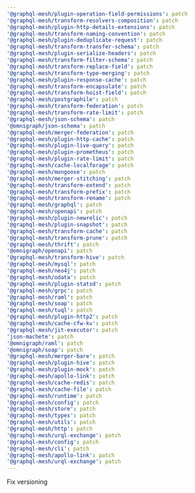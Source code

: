 ```yaml
---
'@graphql-mesh/plugin-operation-field-permissions': patch
'@graphql-mesh/transform-resolvers-composition': patch
'@graphql-mesh/plugin-http-details-extensions': patch
'@graphql-mesh/transform-naming-convention': patch
'@graphql-mesh/plugin-deduplicate-request': patch
'@graphql-mesh/transform-transfer-schema': patch
'@graphql-mesh/plugin-serialize-headers': patch
'@graphql-mesh/transform-filter-schema': patch
'@graphql-mesh/transform-replace-field': patch
'@graphql-mesh/transform-type-merging': patch
'@graphql-mesh/plugin-response-cache': patch
'@graphql-mesh/transform-encapsulate': patch
'@graphql-mesh/transform-hoist-field': patch
'@graphql-mesh/postgraphile': patch
'@graphql-mesh/transform-federation': patch
'@graphql-mesh/transform-rate-limit': patch
'@graphql-mesh/json-schema': patch
'@omnigraph/json-schema': patch
'@graphql-mesh/merger-federation': patch
'@graphql-mesh/plugin-http-cache': patch
'@graphql-mesh/plugin-live-query': patch
'@graphql-mesh/plugin-prometheus': patch
'@graphql-mesh/plugin-rate-limit': patch
'@graphql-mesh/cache-localforage': patch
'@graphql-mesh/mongoose': patch
'@graphql-mesh/merger-stitching': patch
'@graphql-mesh/transform-extend': patch
'@graphql-mesh/transform-prefix': patch
'@graphql-mesh/transform-rename': patch
'@graphql-mesh/graphql': patch
'@graphql-mesh/openapi': patch
'@graphql-mesh/plugin-newrelic': patch
'@graphql-mesh/plugin-snapshot': patch
'@graphql-mesh/transform-cache': patch
'@graphql-mesh/transform-prune': patch
'@graphql-mesh/thrift': patch
'@omnigraph/openapi': patch
'@graphql-mesh/transform-hive': patch
'@graphql-mesh/mysql': patch
'@graphql-mesh/neo4j': patch
'@graphql-mesh/odata': patch
'@graphql-mesh/plugin-statsd': patch
'@graphql-mesh/grpc': patch
'@graphql-mesh/raml': patch
'@graphql-mesh/soap': patch
'@graphql-mesh/tuql': patch
'@graphql-mesh/plugin-http2': patch
'@graphql-mesh/cache-cfw-kv': patch
'@graphql-mesh/jit-executor': patch
'json-machete': patch
'@omnigraph/raml': patch
'@omnigraph/soap': patch
'@graphql-mesh/merger-bare': patch
'@graphql-mesh/plugin-hive': patch
'@graphql-mesh/plugin-mock': patch
'@graphql-mesh/apollo-link': patch
'@graphql-mesh/cache-redis': patch
'@graphql-mesh/cache-file': patch
'@graphql-mesh/runtime': patch
'@graphql-mesh/config': patch
'@graphql-mesh/store': patch
'@graphql-mesh/types': patch
'@graphql-mesh/utils': patch
'@graphql-mesh/http': patch
'@graphql-mesh/urql-exchange': patch
'@graphql-mesh/config': patch
'@graphql-mesh/cli': patch
'@graphql-mesh/apollo-link': patch
'@graphql-mesh/urql-exchange': patch
---
```


Fix versioning
